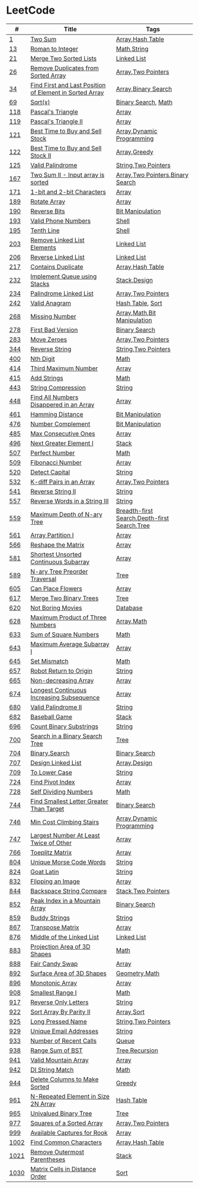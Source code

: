# LeetCode

| #        | Title                                                       | Tags                                                     |
|----------|-------------------------------------------------------------|----------------------------------------------------------|
| [1][]    | [Two Sum][]                                                 | [Array][],[Hash Table][]                                 |
| [13][]   | [Roman to Integer][]                                        | [Math][],[String][]                                      |
| [21][]   | [Merge Two Sorted Lists][]                                  | [Linked List][]                                          |
| [26][]   | [Remove Duplicates from Sorted Array][]                     | [Array][],[Two Pointers][]                               |
| [34][]   | [Find First and Last Position of Element in Sorted Array][] | [Array][],[Binary Search][]                              |
| [69][]   | [Sqrt(x)][]                                                 | [Binary Search][], [Math][]                              |
| [118][]  | [Pascal's Triangle][]                                       | [Array][]                                                |
| [119][]  | [Pascal's Triangle II][]                                    | [Array][]                                                |
| [121][]  | [Best Time to Buy and Sell Stock][]                         | [Array][],[Dynamic Programming][]                        |
| [122][]  | [Best Time to Buy and Sell Stock II][]                      | [Array][],[Greedy][]                                     |
| [125][]  | [Valid Palindrome][]                                        | [String][],[Two Pointers][]                              |
| [167][]  | [Two Sum II - Input array is sorted][]                      | [Array][],[Two Pointers][],[Binary Search][]             |
| [171][]  | [1-bit and 2-bit Characters][]                              | [Array][]                                                |
| [189][]  | [Rotate Array][]                                            | [Array][]                                                |
| [190][]  | [Reverse Bits][]                                            | [Bit Manipulation][]                                     |
| [193][]  | [Valid Phone Numbers][]                                     | [Shell][]                                                |
| [195][]  | [Tenth Line][]                                              | [Shell][]                                                |
| [203][]  | [Remove Linked List Elements][]                             | [Linked List][]                                          |
| [206][]  | [Reverse Linked List][]                                     | [Linked List][]                                          |
| [217][]  | [Contains Duplicate][]                                      | [Array][],[Hash Table][]                                 |
| [232][]  | [Implement Queue using Stacks][]                            | [Stack][],[Design][]                                     |
| [234][]  | [Palindrome Linked List][]                                  | [Array][],[Two Pointers][]                               |
| [242][]  | [Valid Anagram][]                                           | [Hash Table][], [Sort][]                                 |
| [268][]  | [Missing Number][]                                          | [Array][],[Math][],[Bit Manipulation][]                  |
| [278][]  | [First Bad Version][]                                       | [Binary Search][]                                        |
| [283][]  | [Move Zeroes][]                                             | [Array][],[Two Pointers][]                               |
| [344][]  | [Reverse String][]                                          | [String][],[Two Pointers][]                              |
| [400][]  | [Nth Digit][]                                               | [Math][]                                                 |
| [414][]  | [Third Maximum Number][]                                    | [Array][]                                                |
| [415][]  | [Add Strings][]                                             | [Math][]                                                 |
| [443][]  | [String Compression][]                                      | [String][]                                               |
| [448][]  | [Find All Numbers Disappered in an Array][]                 | [Array][]                                                |
| [461][]  | [Hamming Distance][]                                        | [Bit Manipulation][]                                     |
| [476][]  | [Number Complement][]                                       | [Bit Manipulation][]                                     |
| [485][]  | [Max Consecutive Ones][]                                    | [Array][]                                                |
| [496][]  | [Next Greater Element I][]                                  | [Stack][]                                                |
| [507][]  | [Perfect Number][]                                          | [Math][]                                                 |
| [509][]  | [Fibonacci Number][]                                        | [Array][]                                                |
| [520][]  | [Detect Capital][]                                          | [String][]                                               |
| [532][]  | [K-diff Pairs in an Array][]                                | [Array][],[Two Pointers][]                               |
| [541][]  | [Reverse String II][]                                       | [String][]                                               |
| [557][]  | [Reverse Words in a String III][]                           | [String][]                                               |
| [559][]  | [Maximum Depth of N-ary Tree][]                             | [Breadth-first Search][],[Depth-first Search][],[Tree][] |
| [561][]  | [Array Partition I][]                                       | [Array][]                                                |
| [566][]  | [Reshape the Matrix][]                                      | [Array][]                                                |
| [581][]  | [Shortest Unsorted Continuous Subarray][]                   | [Array][]                                                |
| [589][]  | [N-ary Tree Preorder Traversal][]                           | [Tree][]                                                 |
| [605][]  | [Can Place Flowers][]                                       | [Array][]                                                |
| [617][]  | [Merge Two Binary Trees][]                                  | [Tree][]                                                 |
| [620][]  | [Not Boring Movies][]                                       | [Database][]                                             |
| [628][]  | [Maximum Product of Three Numbers][]                        | [Array][],[Math][]                                       |
| [633][]  | [Sum of Square Numbers][]                                   | [Math][]                                                 |
| [643][]  | [Maximum Average Subarray I][]                              | [Array][]                                                |
| [645][]  | [Set Mismatch][]                                            | [Math][]                                                 |
| [657][]  | [Robot Return to Origin][]                                  | [String][]                                               |
| [665][]  | [Non-decreasing Array][]                                    | [Array][]                                                |
| [674][]  | [Longest Continuous Increasing Subsequence][]               | [Array][]                                                |
| [680][]  | [Valid Palindrome II][]                                     | [String][]                                               |
| [682][]  | [Baseball Game][]                                           | [Stack][]                                                |
| [696][]  | [Count Binary Substrings][]                                 | [String][]                                               |
| [700][]  | [Search in a Binary Search Tree][]                          | [Tree][]                                                 |
| [704][]  | [Binary.Search][]                                           | [Binary Search][]                                        |
| [707][]  | [Design Linked List][]                                      | [Array][],[Design][]                                     |
| [709][]  | [To Lower Case][]                                           | [String][]                                               |
| [724][]  | [Find Pivot Index][]                                        | [Array][]                                                |
| [728][]  | [Self Dividing Numbers][]                                   | [Math][]                                                 |
| [744][]  | [Find Smallest Letter Greater Than Target][]                | [Binary Search][]                                        |
| [746][]  | [Min Cost Climbing Stairs][]                                | [Array][],[Dynamic Programming][]                        |
| [747][]  | [Largest Number At Least Twice of Other][]                  | [Array][]                                                |
| [766][]  | [Toeplitz Matrix][]                                         | [Array][]                                                |
| [804][]  | [Unique Morse Code Words][]                                 | [String][]                                               |
| [824][]  | [Goat Latin][]                                              | [String][]                                               |
| [832][]  | [Flipping an Image][]                                       | [Array][]                                                |
| [844][]  | [Backspace String Compare][]                                | [Stack][],[Two Pointers][]                               |
| [852][]  | [Peak Index in a Mountain Array][]                          | [Binary Search][]                                        |
| [859][]  | [Buddy Strings][]                                           | [String][]                                               |
| [867][]  | [Transpose Matrix][]                                        | [Array][]                                                |
| [876][]  | [Middle of the Linked List][]                               | [Linked List][]                                          |
| [883][]  | [Projection Area of 3D Shapes][]                            | [Math][]                                                 |
| [888][]  | [Fair Candy Swap][]                                         | [Array][]                                                |
| [892][]  | [Surface Area of 3D Shapes][]                               | [Geometry][],[Math][]                                    |
| [896][]  | [Monotonic Array][]                                         | [Array][]                                                |
| [908][]  | [Smallest Range I][]                                        | [Math][]                                                 |
| [917][]  | [Reverse Only Letters][]                                    | [String][]                                               |
| [922][]  | [Sort Array By Parity II][]                                 | [Array][],[Sort][]                                       |
| [925][]  | [Long Pressed Name][]                                       | [String][],[Two Pointers][]                              |
| [929][]  | [Unique Email Addresses][]                                  | [String][]                                               |
| [933][]  | [Number of Recent Calls][]                                  | [Queue][]                                                |
| [938][]  | [Range Sum of BST][]                                        | [Tree][],[Recursion][]                                   |
| [941][]  | [Valid Mountain Array][]                                    | [Array][]                                                |
| [942][]  | [DI String Match][]                                         | [Math][]                                                 |
| [944][]  | [Delete Columns to Make Sorted][]                           | [Greedy][]                                               |
| [961][]  | [N-Repeated Element in Size 2N Array][]                     | [Hash Table][]                                           |
| [965][]  | [Univalued Binary Tree][]                                   | [Tree][]                                                 |
| [977][]  | [Squares of a Sorted Array][]                               | [Array][],[Two Pointers][]                               |
| [999][]  | [Available Captures for Rook][]                             | [Array][]                                                |
| [1002][] | [Find Common Characters][]                                  | [Array][],[Hash Table][]                                 |
| [1021][] | [Remove Outermost Parentheses][]                            | [Stack][]                                                |
| [1030][] | [Matrix Cells in Distance Order][]                          | [Sort][]                                                 |


<!-- Questions -->
[1]: https://leetcode.com/problems/two-sum/
[13]: https://leetcode.com/problems/roman-to-integer/
[21]: https://leetcode.com/problems/merge-two-sorted-lists/
[26]: https://leetcode.com/problems/remove-duplicates-from-sorted-array/
[34]: https://leetcode.com/problems/find-first-and-last-position-of-element-in-sorted-array/
[69]: https://leetcode.com/problems/sqrtx/
[118]: https://leetcode.com/problems/pascals-triangle/
[119]: https://leetcode.com/problems/pascals-triangle-ii/
[121]: https://leetcode.com/problems/best-time-to-buy-and-sell-stock/
[122]: https://leetcode.com/problems/best-time-to-buy-and-sell-stock-ii/
[125]: https://leetcode.com/problems/valid-palindrome/
[167]: https://leetcode.com/problems/two-sum-ii-input-array-is-sorted/
[171]: https://leetcode.com/problems/1-bit-and-2-bit-characters/
[189]: https://leetcode.com/problems/rotate-array/
[190]: https://leetcode.com/problems/reverse-bits/
[193]: https://leetcode.com/problems/valid-phone-numbers/
[195]: https://leetcode.com/problems/tenth-line/
[203]: https://leetcode.com/problems/remove-linked-list-elements/
[206]: https://leetcode.com/problems/reverse-linked-list/
[217]: https://leetcode.com/problems/contains-duplicate/
[232]: https://leetcode.com/problems/implement-queue-using-stacks/
[234]: https://leetcode.com/problems/palindrome-linked-list/
[242]: https://leetcode.com/problems/valid-anagram/
[268]: https://leetcode.com/problems/missing-number/
[278]: https://leetcode.com/problems/first-bad-version/
[283]: https://leetcode.com/problems/move-zeroes/
[344]: https://leetcode.com/problems/reverse-string/
[400]: https://leetcode.com/problems/nth-digit/
[414]: https://leetcode.com/problems/third-maximum-number/
[415]: https://leetcode.com/problems/add-strings/
[443]: https://leetcode.com/problems/string-compression/
[448]: https://leetcode.com/problems/find-all-numbers-disappeared-in-an-array/
[461]: https://leetcode.com/problems/hamming-distance/
[476]: https://leetcode.com/problems/number-complement/
[485]: https://leetcode.com/problems/max-consecutive-ones/
[496]: https://leetcode.com/problems/next-greater-element-i/
[507]: https://leetcode.com/problems/perfect-number/
[509]: https://leetcode.com/problems/fibonacci-number/
[520]: https://leetcode.com/problems/detect-capital/
[532]: https://leetcode.com/problems/k-diff-pairs-in-an-array/
[541]: https://leetcode.com/problems/reverse-string-ii/
[557]: https://leetcode.com/problems/reverse-words-in-a-string-iii/
[559]: https://leetcode.com/problems/maximum-depth-of-n-ary-tree/
[561]: https://leetcode.com/problems/array-partition-i/
[566]: https://leetcode.com/problems/reshape-the-matrix/
[581]: https://leetcode.com/problems/shortest-unsorted-continuous-subarray/
[589]: https://leetcode.com/problems/n-ary-tree-preorder-traversal/
[605]: https://leetcode.com/problems/can-place-flowers/
[617]: https://leetcode.com/problems/merge-two-binary-trees/
[620]: https://leetcode.com/problems/not-boring-movies/
[628]: https://leetcode.com/problems/maximum-product-of-three-numbers/
[633]: https://leetcode.com/problems/sum-of-square-numbers/
[643]: https://leetcode.com/problems/maximum-average-subarray-i/
[645]: https://leetcode.com/problems/set-mismatch/
[657]: https://leetcode.com/problems/robot-return-to-origin/
[665]: https://leetcode.com/problems/non-decreasing-array/
[674]: https://leetcode.com/problems/longest-continuous-increasing-subsequence/
[680]: https://leetcode.com/problems/valid-palindrome-ii/
[682]: https://leetcode.com/problems/baseball-game/
[696]: https://leetcode.com/problems/count-binary-substrings/
[700]: https://leetcode.com/problems/search-in-a-binary-search-tree/
[704]: https://leetcode.com/problems/binary-search/
[707]: https://leetcode.com/problems/design-linked-list/
[709]: https://leetcode.com/problems/to-lower-case/
[724]: https://leetcode.com/problems/find-pivot-index/
[728]: https://leetcode.com/problems/self-dividing-numbers/
[744]: https://leetcode.com/problems/find-smallest-letter-greater-than-target/
[746]: https://leetcode.com/problems/min-cost-climbing-stairs
[747]: https://leetcode.com/problems/largest-number-at-least-twice-of-others
[766]: https://leetcode.com/problems/toeplitz-matrix/
[804]: https://leetcode.com/problems/unique-morse-code-words/
[824]: https://leetcode.com/problems/goat-latin/
[832]: https://leetcode.com/problems/flipping-an-image/
[844]: https://leetcode.com/problems/backspace-string-compare/
[852]: https://leetcode.com/problems/peak-index-in-a-mountain-array/
[859]: https://leetcode.com/problems/buddy-strings/
[867]: https://leetcode.com/problems/transpose-matrix/
[876]: https://leetcode.com/problems/middle-of-the-linked-list/
[883]: https://leetcode.com/problems/projection-area-of-3d-shapes/
[888]: https://leetcode.com/problems/fair-candy-swap/
[892]: https://leetcode.com/problems/surface-area-of-3d-shapes/
[896]: https://leetcode.com/problems/monotonic-array/
[908]: https://leetcode.com/problems/smallest-range-i/
[917]: https://leetcode.com/problems/reverse-only-letters/
[922]: https://leetcode.com/problems/sort-array-by-parity-ii/
[925]: https://leetcode.com/problems/long-pressed-name/
[929]: https://leetcode.com/problems/unique-email-addresses/
[933]: https://leetcode.com/problems/number-of-recent-calls/
[938]: https://leetcode.com/problems/range-sum-of-bst/
[941]: https://leetcode.com/problems/valid-mountain-array/
[942]: https://leetcode.com/problems/di-string-match/
[944]: https://leetcode.com/problems/delete-columns-to-make-sorted/
[961]: https://leetcode.com/problems/n-repeated-element-in-size-2n-array/
[965]: https://leetcode.com/problems/univalued-binary-tree/
[977]: https://leetcode.com/problems/squares-of-a-sorted-array/
[999]: https://leetcode.com/problems/available-captures-for-rook/
[1002]: https://leetcode.com/problems/find-common-characters/
[1021]: https://leetcode.com/problems/remove-outermost-parentheses/
[1030]: https://leetcode.com/problems/matrix-cells-in-distance-order/

<!-- Tags -->
[Array]: https://leetcode.com/tag/array/
[Binary Search]: https://leetcode.com/tag/binary-search/
[Bit Manipulation]: https://leetcode.com/tag/bit-manipulation/
[Breadth-first Search]: https://leetcode.com/tag/breadth-first-search/
[Depth-first Search]: https://leetcode.com/tag/depth-first-search/
[Design]: https://leetcode.com/tag/design/
[Dynamic Programming]: https://leetcode.com/tag/dynamic-programming/
[Geometry]: https://leetcode.com/tag/geometry/
[Greedy]: https://leetcode.com/tag/greedy/
[Hash Table]: https://leetcode.com/tag/hash-table/
[Linked List]: https://leetcode.com/tag/linked-list/
[Math]: https://leetcode.com/tag/math/
[Recursion]: https://leetcode.com/tag/recursion/
[Sort]: https://leetcode.com/tag/sort/
[Stack]: https://leetcode.com/tag/stack/
[String]: https://leetcode.com/tag/string/
[Tree]: https://leetcode.com/tag/tree/
[Two Pointers]: https://leetcode.com/tag/two-pointers/
[Queue]: https://leetcode.com/tag/queue/

[Database]: https://leetcode.com/problemset/database/
[Shell]: https://leetcode.com/problemset/shell/

<!-- Solutions -->
[Two Sum]: ./0001-Two.Sum/
[Roman to Integer]: ./0013-Romain.to.Integer/
[Merge Two Sorted Lists]: ./0021-Merge.Two.Sorted.Lists/
[Remove Duplicates from Sorted Array]: ./0026-Remove.Duplicates.from.Sorted.Array/
[Find First and Last Position of Element in Sorted Array]: ./0034-Find.First.and.Last.Position.of.Element.in.Sorted.Array/
[Sqrt(x)]: ./0069-Sqrt-x/
[Pascal's Triangle]: ./0118-Pascals.Triangle/
[Pascal's Triangle II]: ./0119-Pascals.Triangle.II/
[Best Time to Buy and Sell Stock]: ./0121-Best.Time.to.Buy.and.Sell.Stock/
[Best Time to Buy and Sell Stock II]: ./0122-Best.Time.to.Buy.and.Sell.Stock.II/
[Valid Palindrome]: ./0125-Valid-Palindrome/
[Two Sum II - Input array is sorted]: ./0167-Two.Sum.II.Input.array.is.sorted/
[1-bit and 2-bit Characters]: ./0171-1-bit.and.2-bit.Characters/
[Rotate Array]: ./0189-Rotate.Array/
[Reverse Bits]: ./0190-Reverse.Bits/
[Valid Phone Numbers]: ./0193-Valid.Phone.Numbers/
[Tenth Line]: ./0195-Tenth.Line/
[Remove Linked List Elements]: ./0203-Remove.Linked.List.Elements/
[Reverse Linked List]: ./0206-Reverse.Linked.List/
[Contains Duplicate]: ./0217-Contains.Duplicate/
[Implement Queue using Stacks]: ./0232-Implement.Queue.using.Stacks/
[Palindrome Linked List]: ./0234-Palindrome.Linked.List/
[Valid Anagram]: ./0242-Valid.Anagram/
[Missing Number]: ./0268-Missing.Number/
[First Bad Version]: ./0278-First.Bad.Version/
[Move Zeroes]: ./0283-Move.Zeroes/
[Reverse String]: ./0344-Reverse.String/
[Nth Digit]: ./0400-Nth.Digit/
[Third Maximum Number]: ./0414-Third.Maximum.Number/
[Add Strings]: ./0415-Add.Strings/
[String Compression]: ./0443-String.Compression/
[Find All Numbers Disappered in an Array]: ./0448-Fina.All.Numbers.Disappered.in.an.Array/
[Hamming Distance]: ./0461-Hamming.Distance/
[Number Complement]: ./0476-Number.Complement
[Max Consecutive Ones]: ./0485-Max.Consecutive.Ones/
[Next Greater Element I]: ./0496-Next.Greater.Element.I/
[Perfect Number]: ./0507-Perfect.Number/
[Fibonacci Number]: ./0509-Fibonacci.Number/
[Detect Capital]: ./0520-Detect.Capital/
[K-diff Pairs in an Array]: ./0532-K-diff.Pairs.in.an.Array/
[Reverse String II]: ./0541-Reverse.String.II/
[Reverse Words in a String III]: ./0557-Reverse.Words.in.a.String.III/
[Maximum Depth of N-ary Tree]: ./0559-Maximum.Depth.of.N-ary.Tree/
[Array Partition I]: ./0561-Array.Partition.I/
[Reshape the Matrix]: ./0566-Reshape.the.Matrix/
[Shortest Unsorted Continuous Subarray]: ./0581-Shortest.Unsorted.Continuous.Subarray/
[N-ary Tree Preorder Traversal]: ./0589-N-ary.Tree.Preorder.Traversal/
[Can Place Flowers]: ./0605-Can.Place.Flowers/
[Merge Two Binary Trees]: ./0617-Merge.Two.Binary.Trees/
[Not Boring Movies]: ./0620-Not.Boring.Movies/
[Maximum Product of Three Numbers]: ./0628-Maximum.Product.of.Three.Numbers/
[Sum of Square Numbers]: ./0633-Sum.of.Square.Numbers/
[Maximum Average Subarray I]: ./0643-Maximum.Average.Subarray.I/
[Set Mismatch]: ./0645-Set.Mismatch/
[Robot Return to Origin]: ./0657-Robot.Return.to.Origin/
[Non-decreasing Array]: ./0665-Non-decreasing.Array/
[Longest Continuous Increasing Subsequence]: ./0674-Longest.Continuous.Increasing.Subsequence/
[Valid Palindrome II]: ./0680-Valid.Palindrome.II/
[Baseball Game]: ./0682-Baseball.Game/
[Count Binary Substrings]: ./0696-Count.Binary.Substrings/
[Search in a Binary Search Tree]: ./0700-Search.in.a.Binary.Search.Tree/
[Binary.Search]: ./0704-Binary.Search/
[Design Linked List]: ./0707-Design.Linked.List/
[To Lower Case]: ./0709-To.Lower.Case/
[Find Pivot Index]: ./0724-Find.Pivot.Index/
[Self Dividing Numbers]: ./0728-Self.Dividing.Numbers/
[Find Smallest Letter Greater Than Target]: ./0744-Find.Smallest.Letter.Greater.Than.Target/
[Min Cost Climbing Stairs]: ./0746-Min.Cost.Climbing.Stairs/
[Largest Number At Least Twice of Other]: ./0747-Largest.Number.At.Least.Twice.of.Others/
[Toeplitz Matrix]: ./0766-Toeplitz.Matrix/
[Unique Morse Code Words]: ./0804-Unique.Morse.Code.Words
[Goat Latin]: ./0824-Goat.Latin/
[Flipping an Image]: ./0832-Flipping.an.Image/
[Backspace String Compare]: ./0844-Backspace.String.Compare/
[Peak Index in a Mountain Array]: ./0852-Peak.Index.in.a.Mountain.Array/
[Buddy Strings]: ./0859-Buddy.Strings/
[Transpose Matrix]: ./0867-Transpose.Matrix/
[Middle of the Linked List]: ./0876-Middle.of.the.Linked.List/
[Projection Area of 3D Shapes]: ./0883-Projection.Area.of.3D.Shapes/
[Fair Candy Swap]: ./0888-Fair.Candy.Swap/
[Surface Area of 3D Shapes]: ./0892-Surface.Area.of.3D.Shapes/
[Monotonic Array]: ./0896-Monotonic.Array/
[Smallest Range I]: ./0908-Smallest.Range.I/
[Reverse Only Letters]: ./0917-Reverse.Only.Letters/
[Sort Array By Parity II]: ./0922-Sort.Array.By.Parity.II/
[Long Pressed Name]: ./0925-Long.Pressed.Name/
[Unique Email Addresses]: ./0929-Unique.Email.Addresses/
[Number of Recent Calls]: ./0933-Number.of.Recent.Calls/
[Range Sum of BST]: ./0938-Range.Sum.of.BST/
[Valid Mountain Array]: ./0941-Valid.Mountain.Array/
[DI String Match]: ./0942-DI.String.Match/
[Delete Columns to Make Sorted]: ./0944-Delete.Columns.to.Make.Sorted/
[N-Repeated Element in Size 2N Array]: ./0961-N-Repeated.Element.in.Size.2N.Array/
[Univalued Binary Tree]: ./0965-Univalued.Binary.Tree/
[Squares of a Sorted Array]: ./0977-Squares.of.a.Sorted.Array/
[Available Captures for Rook]: ./0999-Available.Captures.for.Rook/
[Find Common Characters]: ./1002-Find.Common.Characters/
[Remove Outermost Parentheses]: ./1021-Remove.Outermost.Parentheses/
[Matrix Cells in Distance Order]: ./1030-Matrix.Cells.in.Distance.Order/
